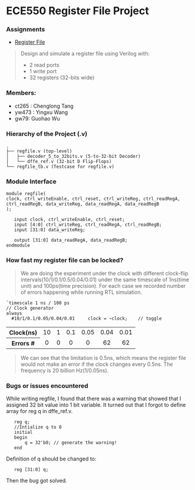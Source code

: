 # ECE550 Register File Project

### Assignments
* [Register File](https://docs.google.com/document/d/13pMWzsmZfrICd5y8h_IV-i10vbHDuiZZa8V3Kn0VrvU/edit)
> Design and simulate a register file using Verilog with:
>* 2 read ports
>* 1 write port
>* 32 registers (32-bits wide)


### Members:

* ct265 : Chenglong Tang
* yw473 : Yingxu Wang
* gw79: Guohao Wu

### Hierarchy of the Project (.v)
    .
    ├── regfile.v (top-level)
    │   ├── decoder_5_to_32bits.v (5-to-32-bit Decoder)
    │   └── dffe_ref.v (32-bit D Flip-Flops)
    └── regfile_tb.v (Testcase for regfile.v)

### Module Interface

```
module regfile(
clock, ctrl_writeEnable, ctrl_reset, ctrl_writeReg, ctrl_readRegA, ctrl_readRegB, data_writeReg, data_readRegA, data_readRegB
);

   input clock, ctrl_writeEnable, ctrl_reset;
   input [4:0] ctrl_writeReg, ctrl_readRegA, ctrl_readRegB;
   input [31:0] data_writeReg;

   output [31:0] data_readRegA, data_readRegB;
endmodule
```
### How fast my register file can be locked?

>We are doing the experiment under the clock with different clock-flip intervals(10/1/0.1/0.5/0.04/0.01) under the same timescale of 1ns(time unit) and 100ps(time precision). For each case we recorded number of errors happening while running RTL simulation.
```
`timescale 1 ns / 100 ps
// Clock generator
always
  #10/1/0.1/0.05/0.04/0.01     clock = ~clock;    // toggle
```
<table >
  <tr>
    <th align="center">Clock(ns)</th>
    <td align="center">10</td>
    <td align="center">1</td>
    <td align="center">0.1</td>
    <td align="center">0.05</td>
    <td align="center">0.04</td>
    <td align="center">0.01</td>
  </tr>
  <tr>
    <th align="center">Errors #</th>
    <td align="center">0</td>
    <td align="center">0</td>
    <td align="center">0</td>
    <td align="center">0</td>
    <td align="center">62</td>
    <td align="center">62</td>
  </tr>
</table>

>We can see that the limitation is 0.5ns, which means the register file would not make an error if the clock changes every 0.5ns. The frequency is 20 billion Hz(1/0.05ns).

### Bugs or issues encountered

While writing regfile, I found that there was a warning that showed that I assigned 32 bit value into 1 bit variable. It turned out that I forgot to define array for reg q in dffe_ref.v.
```
   reg q;
   //Intialize q to 0
   initial
   begin
       q = 32'b0; // generate the warning!
   end
```
Definition of q should be changed to:
```
   reg [31:0] q;
```
Then the bug got solved.
